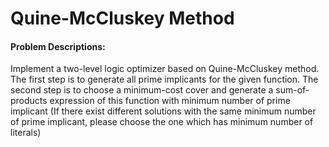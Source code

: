 # Quine-McCluskey Method

#### Problem Descriptions:
Implement a two-level logic optimizer based on Quine-McCluskey method. 
The first step is to generate all prime implicants for the given function. 
The second step is to choose a minimum-cost cover and generate a sum-of-products expression of this function with minimum number of prime implicant
(If there exist different solutions with the same minimum number of prime implicant, please choose the one which has minimum number of literals)
